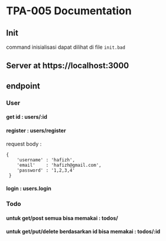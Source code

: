 # TPA-005 Documentation

## Init
command inisialisasi dapat dilihat di file ` init.bad `

## Server at https://localhost:3000


## endpoint
### User
#### get id : users/:id
#### register : users/register
request body :
```
{
    'username' : 'hafizh',
    'email'    : 'hafizh@gmail.com',
    'password' : '1,2,3,4'
 }
```
#### login : users.login

### Todo
#### untuk get/post semua bisa memakai : todos/
#### untuk get/put/delete berdasarkan id bisa memakai : todos/:id
